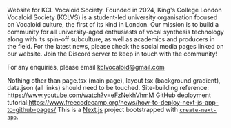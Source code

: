 Website for KCL Vocaloid Society. 
Founded in 2024, King's College London Vocaloid Society (KCLVS) is a student-led university organisation focused on Vocaloid culture, the first of its kind in London. Our mission is to build a community for all university-aged enthusiasts of vocal synthesis technology along with its spin-off subculture, as well as academics and producers in the field. 
For the latest news, please check the social media pages linked on our website. Join the Discord server to keep in touch with the community!

For any enquiries, please email kclvocaloid@gmail.com

Nothing other than page.tsx (main page), layout tsx (background gradient), data.json (all links) should need to be touched.
Site-building reference: https://www.youtube.com/watch?v=eFzNekhVhmM
GitHub deployment tutorial:https://www.freecodecamp.org/news/how-to-deploy-next-js-app-to-github-pages/ 
This is a [Next.js](https://nextjs.org) project bootstrapped with [`create-next-app`](https://nextjs.org/docs/app/api-reference/cli/create-next-app).